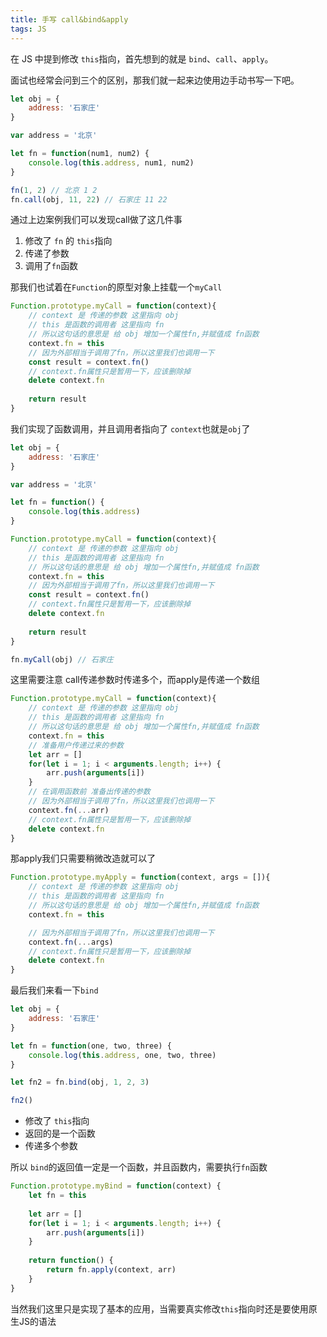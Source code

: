 ```yaml
---
title: 手写 call&bind&apply
tags: JS
---
```


在 JS 中提到修改 `this`指向，首先想到的就是 `bind`、`call`、`apply`。

面试也经常会问到三个的区别，那我们就一起来边使用边手动书写一下吧。

```js
let obj = {
	address: '石家庄'
}

var address = '北京'

let fn = function(num1, num2) {
	console.log(this.address, num1, num2)
}

fn(1, 2) // 北京 1 2
fn.call(obj, 11, 22) // 石家庄 11 22
```

通过上边案例我们可以发现call做了这几件事

1. 修改了 `fn` 的 `this`指向
2. 传递了参数
3. 调用了`fn`函数

<!--more-->

那我们也试着在`Function`的原型对象上挂载一个`myCall`

```js
Function.prototype.myCall = function(context){
    // context 是 传递的参数 这里指向 obj
    // this 是函数的调用者 这里指向 fn
    // 所以这句话的意思是 给 obj 增加一个属性fn,并赋值成 fn函数
    context.fn = this  
    // 因为外部相当于调用了fn，所以这里我们也调用一下
    const result = context.fn()
    // context.fn属性只是暂用一下，应该删除掉
    delete context.fn
    
    return result
}
```

我们实现了函数调用，并且调用者指向了 `context`也就是`obj`了

```js
let obj = {
    address: '石家庄'
}

var address = '北京'

let fn = function() {
    console.log(this.address)
}

Function.prototype.myCall = function(context){
    // context 是 传递的参数 这里指向 obj
    // this 是函数的调用者 这里指向 fn
    // 所以这句话的意思是 给 obj 增加一个属性fn,并赋值成 fn函数
    context.fn = this  
    // 因为外部相当于调用了fn，所以这里我们也调用一下
    const result = context.fn()
    // context.fn属性只是暂用一下，应该删除掉
    delete context.fn
    
    return result
}

fn.myCall(obj) // 石家庄
```

这里需要注意 call传递参数时传递多个，而apply是传递一个数组

```js
Function.prototype.myCall = function(context){
    // context 是 传递的参数 这里指向 obj
    // this 是函数的调用者 这里指向 fn
    // 所以这句话的意思是 给 obj 增加一个属性fn,并赋值成 fn函数
    context.fn = this  
    // 准备用户传递过来的参数
    let arr = []
    for(let i = 1; i < arguments.length; i++) {
        arr.push(arguments[i])
    }
    // 在调用函数前 准备出传递的参数
    // 因为外部相当于调用了fn，所以这里我们也调用一下
    context.fn(...arr)
    // context.fn属性只是暂用一下，应该删除掉
    delete context.fn
}
```

那apply我们只需要稍微改造就可以了

```js
Function.prototype.myApply = function(context, args = []){
    // context 是 传递的参数 这里指向 obj
    // this 是函数的调用者 这里指向 fn
    // 所以这句话的意思是 给 obj 增加一个属性fn,并赋值成 fn函数
    context.fn = this  

    // 因为外部相当于调用了fn，所以这里我们也调用一下
    context.fn(...args)
    // context.fn属性只是暂用一下，应该删除掉
    delete context.fn
}
```

最后我们来看一下`bind`

```js
let obj = {
    address: '石家庄'
}

let fn = function(one, two, three) {
    console.log(this.address, one, two, three)
}

let fn2 = fn.bind(obj, 1, 2, 3)

fn2()
```

- 修改了 `this`指向 
- 返回的是一个函数
- 传递多个参数

所以 `bind`的返回值一定是一个函数，并且函数内，需要执行`fn`函数

```js
Function.prototype.myBind = function(context) {
    let fn = this
    
    let arr = []
    for(let i = 1; i < arguments.length; i++) {
        arr.push(arguments[i])
    }
    
    return function() {
        return fn.apply(context, arr)
    }
}
```

当然我们这里只是实现了基本的应用，当需要真实修改`this`指向时还是要使用原生JS的语法
